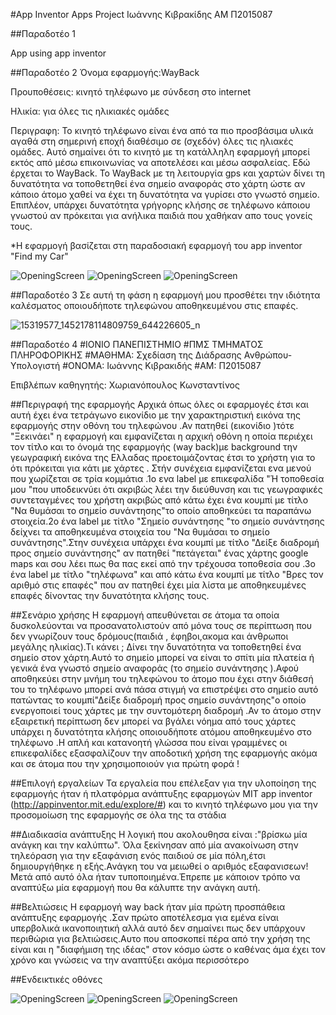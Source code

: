 #App Inventor Apps Project
Ιωάννης Κιβρακίδης
ΑΜ Π2015087

##Παραδοτέο 1

App using app inventor

##Παραδοτέο 2
Όνομα εφαρμογής:WayBack

Προυποθέσεις: κινητό τηλέφωνο με σύνδεση στο internet

Ηλικία: για όλες τις ηλικιακές ομάδες

Περιγραφη:
Το κινητό τηλέφωνο είναι ένα από τα πιο προσβάσιμα υλικά αγαθά
στη σημερινή εποχή διαθέσιμο σε (σχεδόν) όλες τις ηλιακές ομάδες. Αυτό σημαίνει ότι το κινητό με τη κατάλληλη εφαρμογή
μπορεί εκτός από μέσω επικοινωνίας να αποτελέσει και μέσω ασφαλείας. Εδώ έρχεται το WayBack. Το WayBack με τη λειτουργία gps
και χαρτών δίνει τη δυνατότητα να τοποθετηθεί ένα σημείο αναφοράς στο χάρτη ώστε αν κάποιο άτομο χαθεί να έχει τη δυνατότητα να γυρίσει
στο γνωστό σημείο. Επιπλέον, υπάρχει δυνατότητα γρήγορης κλήσης σε τηλέφωνο κάποιου γνωστού αν πρόκειται για ανήλικα παιδιά που
χαθήκαν απο τους γονείς  τους.

*Η εφαρμογή βασίζεται στη παραδοσιακή εφαρμογή του app inventor "Find my Car"

![OpeningScreen](15052067_1415577391803165_2022517390_o.jpg)
![OpeningScreen](15044654_1415577178469853_59604079_o.jpg)
![OpeningScreen](14976122_1415577135136524_148820852_o.jpg)


##Παραδοτέο 3
Σε αυτή τη φάση η εφαρμογή μου προσθέτει την ιδιότητα καλέσματος οποιουδήποτε τηλεφώνου αποθηκευμένου στις επαφές.

![15319577_1452178114809759_644226605_n](https://cloud.githubusercontent.com/assets/22664645/20974002/7674d60a-bca3-11e6-9578-a3c72e2521ea.jpg)


##Παραδοτέο 4
#ΙΟΝΙΟ ΠΑΝΕΠΙΣΤΗΜΙΟ 
#ΠΜΣ ΤΜΗΜΑΤΟΣ ΠΛΗΡΟΦΟΡΙΚΗΣ 
#ΜΑΘΗΜΑ: Σχεδίαση της Διάδρασης Ανθρώπου-Υπολογιστή 
#ΟΝΟΜΑ: Ιωάννης Κιβρακιδής
#ΑΜ: Π2015087
 
Επιβλέπων καθηγητής: Χωριανόπουλος Κωνσταντίνος 

##Περιγραφή της εφαρμογής
Αρχικά όπως όλες οι εφαρμογές έτσι και αυτή έχει ένα τετράγωνο εικονίδιο με την χαρακτηριστική εικόνα της εφαρμογής στην 
οθόνη του τηλεφώνου .Αν πατηθεί (εικονίδιο )τότε "Ξεκινάει" η εφαρμογή και εμφανίζεται η αρχική οθόνη η οποία περιέχει 
τον τίτλο και το όνομά της εφαρμογής (way back)με background την γεωγραφική εικόνα της Ελλαδας προετοιμάζοντας έτσι το 
χρήστη για το ότι πρόκειται για κάτι με χάρτες . Στήν συνέχεια εμφανίζεται ενα μενού που χωρίζεται σε τρία κομμάτια .1ο 
ενα label με επικεφαλίδα "Ή τοποθεσία μου "που υποδεικνύει ότι ακριβώς λέει την διεύθυνση και τις γεωγραφικές 
συντεταγμένες του χρήστη ακριβώς από κάτω έχει ένα κουμπί με τίτλο "Να θυμάσαι το σημείο συνάντησης"το οποίο αποθηκεύει 
τα παραπάνω στοιχεία.2ο ένα label με τίτλο "Σημείο συνάντησης "το σημείο συνάντησης δείχνει τα αποθηκευμένα στοιχεία
του "Να θυμάσαι το σημείο συνάντησης".Στην συνέχεια υπάρχει ένα κουμπί με τίτλο "Δείξε διαδρομή προς σημείο συνάντησης" 
αν πατηθεί "πετάγεται" ένας χάρτης google maps και σου λέει πως θα πας εκεί από την τρέχουσα τοποθεσία σου .3ο ένα label 
με τίτλο "τηλέφωνα" και από κάτω ένα κουμπί με τίτλο "Βρες τον αριθμό στις επαφές" που αν πατηθεί έχει μία λίστα με 
αποθηκευμένες επαφές δίνοντας την δυνατότητα κλήσης τους.

##Σενάριο χρήσης
Η εφαρμογή απευθύνεται σε άτομα τα οποία δυσκολεύονται να προσανατολιστούν από μόνα τους σε περίπτωση που δεν γνωρίζουν 
τους δρόμους(παιδιά , έφηβοι,ακομα και άνθρωποι μεγάλης ηλικίας).Τι κάνει ; Δίνει την δυνατότητα να τοποθετηθεί ένα 
σημείο στον χάρτη.Αυτό το σημείο μπορεί να είναι το σπίτι  μία πλατεία ή γενικά ένα γνωστό σημείο αναφοράς (το σημείο συνάντησης ).Αφού αποθηκεύει στην μνήμη του τηλεφώνου το άτομο που έχει στην διάθεσή του το τηλέφωνο μπορεί ανά πάσα 
στιγμή να επιστρέψει στο σημείο αυτό πατώντας το κουμπί"Δείξε διαδρομή προς σημείο συνάντησης"ο οποίο ενεργοποιεί τους 
χάρτες με την συντομότερη διαδρομή .Αν το άτομο στην εξαιρετική περίπτωση  δεν μπορεί να βγάλει νόημα από τους χάρτες 
υπάρχει η δυνατότητα κλήσης οποιουδήποτε ατόμου αποθηκευμένο στο τηλέφωνο .Η απλή και κατανοητή γλώσσα που είναι γραμμένες οι επικεφαλίδες εξασφαλίζουν την αποδοτική χρήση της εφαρμογής ακόμα και σε άτομα που την χρησιμοποιούν για πρώτη φορά !

##Επιλογή εργαλείων 
Τα εργαλεία που επέλεξαν για την υλοποίηση της εφαρμογής ήταν ή πλατφόρμα ανάπτυξης εφαρμογών MIT app inventor (http://appinventor.mit.edu/explore/#) και το κινητό τηλέφωνο μου για την προσομοίωση της εφαρμογής σε όλα της τα στάδια

##Διαδικασία ανάπτυξης 
Η λογική που ακολουθησα είναι :"βρίσκω μία ανάγκη και την καλύπτω". Όλα ξεκίνησαν από μία ανακοίνωση στην τηλεόραση για την εξαφάνιση ενός παιδιού σε μία πόλη,έτσι δημιουργήθηκε η εξής.Ανάγκη του να μειωθεί ο αριθμός εξαφανισεων!
Μετά από αυτό όλα ήταν τυποποιημένα.Έπρεπε με κάποιον τρόπο να αναπτύξω μία εφαρμογή που θα κάλυπτε την ανάγκη αυτή.

##Βελτιώσεις
Η εφαρμογή way back ήταν μία πρώτη προσπάθεια ανάπτυξης εφαρμογής .Σαν  πρώτο αποτέλεσμα για εμένα είναι υπερβολικά ικανοποιητική αλλά αυτό δεν σημαίνει πως δεν υπάρχουν περιθώρια για βελτιώσεις.Αυτο που αποσκοπεί πέρα από την χρήση της είναι
και η "διαφήμιση της ιδέας" στον κόσμο ώστε ο καθένας άμα έχει τον χρόνο και γνώσεις να την αναπτύξει ακόμα περισσότερο

##Ενδεικτικές οθόνες

![OpeningScreen](3.jpg)
![OpeningScreen](2.jpg)
![OpeningScreen](1.jpg)
